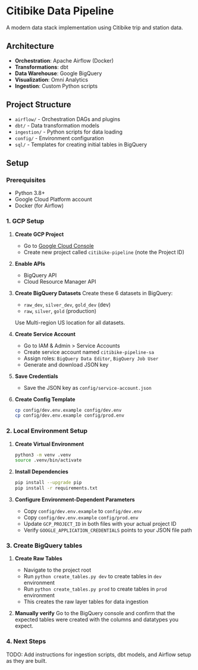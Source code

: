 # Citibike Data Pipeline

A modern data stack implementation using Citibike trip and station data.

## Architecture

- **Orchestration**: Apache Airflow (Docker)
- **Transformations**: dbt
- **Data Warehouse**: Google BigQuery
- **Visualization**: Omni Analytics
- **Ingestion**: Custom Python scripts

## Project Structure

- `airflow/` - Orchestration DAGs and plugins
- `dbt/` - Data transformation models
- `ingestion/` - Python scripts for data loading
- `config/` - Environment configuration
- `sql/` - Templates for creating initial tables in BigQuery

## Setup

### Prerequisites

- Python 3.8+
- Google Cloud Platform account
- Docker (for Airflow)

### 1. GCP Setup

1. **Create GCP Project**
   - Go to [Google Cloud Console](https://console.cloud.google.com)
   - Create new project called `citibike-pipeline` (note the Project ID)

2. **Enable APIs**
   - BigQuery API
   - Cloud Resource Manager API

3. **Create BigQuery Datasets**
   Create these 6 datasets in BigQuery:
   - `raw_dev`, `silver_dev`, `gold_dev` (dev)
   - `raw`, `silver`, `gold` (production)
   
   Use Multi-region US location for all datasets.

4. **Create Service Account**
   - Go to IAM & Admin > Service Accounts
   - Create service account named `citibike-pipeline-sa`
   - Assign roles: `BigQuery Data Editor`, `BigQuery Job User`
   - Generate and download JSON key

5. **Save Credentials**
   - Save the JSON key as `config/service-account.json`

6. **Create Config Template**
   ```bash
   cp config/dev.env.example config/dev.env
   cp config/dev.env.example config/prod.env
   ```

### 2. Local Environment Setup

1. **Create Virtual Environment**
   ```bash
   python3 -m venv .venv
   source .venv/bin/activate
   ```

2. **Install Dependencies**
   ```bash
   pip install --upgrade pip
   pip install -r requirements.txt
   ```

3. **Configure Environment-Dependent Parameters**
   - Copy `config/dev.env.example` to `config/dev.env`
   - Copy `config/dev.env.example` `config/prod.env`
   - Update `GCP_PROJECT_ID` in both files with your actual project ID
   - Verify `GOOGLE_APPLICATION_CREDENTIALS` points to your JSON file path

### 3. Create BigQuery tables

1. **Create Raw Tables**
   - Navigate to the project root
   - Run `python create_tables.py dev` to create tables in `dev` environment
   - Run `python create_tables.py prod` to create tables in `prod` environment
   - This creates the raw layer tables for data ingestion 

2. **Manually verify**
   Go to the BigQuery console and confirm that the expected tables were created with the columns and datatypes you expect.

### 4. Next Steps
TODO: Add instructions for ingestion scripts, dbt models, and Airflow setup as they are built.

